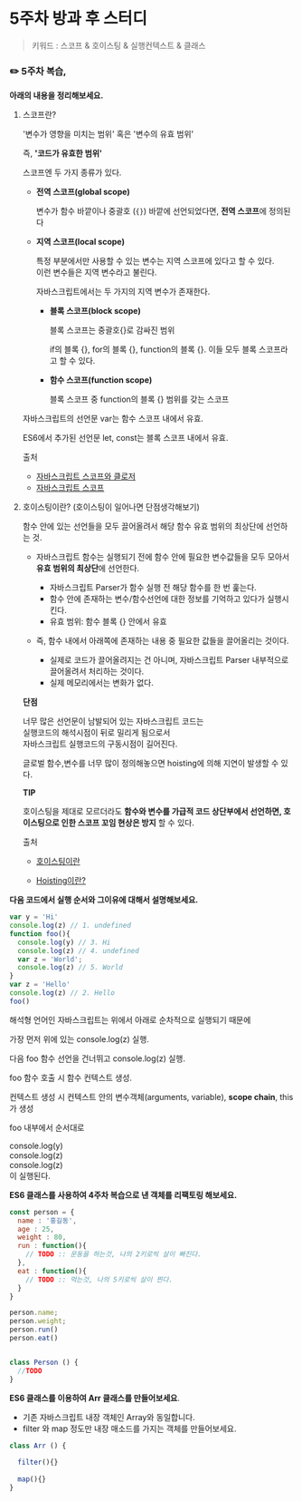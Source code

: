# 5주차 방과 후 스터디

> 키워드 : 스코프  & 호이스팅 & 실행컨텍스트  & 클래스

### ✏️ 5주차 복습,

**아래의 내용을 정리해보세요.**

1. 스코프란? <br>

   '변수가 영향을 미치는 범위' 혹은 '변수의 유효 범위'<br>

   즉,  **'코드가 유효한 범위'**<br>

   스코프엔 두 가지 종류가 있다.<br>

   - **전역 스코프(global scope)**

     변수가 함수 바깥이나 중괄호 (`{}`) 바깥에 선언되었다면, **전역 스코프**에 정의된다

   - **지역 스코프(local scope)**

     특정 부분에서만 사용할 수 있는 변수는 지역 스코프에 있다고 할 수 있다.<br>이런 변수들은 지역 변수라고 불린다.

     자바스크립트에서는 두 가지의 지역 변수가 존재한다.

     * **블록 스코프(block scope)**

       블록 스코프는 중괄호{}로 감싸진 범위<br>

       if의 블록 {}, for의 블록 {}, function의 블록 {}. 이들 모두 블록 스코프라고 할 수 있다.

     * **함수 스코프(function scope)**

       블록 스코프 중 function의 블록 {} 범위를 갖는 스코프

   자바스크립트의 선언문 var는 함수 스코프 내에서 유효.

   ES6에서 추가된 선언문 let, const는 블록 스코프 내에서 유효.

   출처

   - [자바스크립트 스코프와 클로저](https://medium.com/@khwsc1/%EB%B2%88%EC%97%AD-%EC%9E%90%EB%B0%94%EC%8A%A4%ED%81%AC%EB%A6%BD%ED%8A%B8-%EC%8A%A4%EC%BD%94%ED%94%84%EC%99%80-%ED%81%B4%EB%A1%9C%EC%A0%80-javascript-scope-and-closures-8d402c976d19)
   - [자바스크립트 스코프](https://yuddomack.tistory.com/entry/%EC%9E%90%EB%B0%94%EC%8A%A4%ED%81%AC%EB%A6%BD%ED%8A%B8-%EB%B3%80%EC%88%98%EC%99%80-%EC%8A%A4%EC%BD%94%ED%94%84%EC%9C%A0%ED%9A%A8%EB%B2%94%EC%9C%84)

   

2. 호이스팅이란? (호이스팅이 일어나면 단점생각해보기)

   함수 안에 있는 선언들을 모두 끌어올려서 해당 함수 유효 범위의 최상단에 선언하는 것.<br>

   - 자바스크립트 함수는 실행되기 전에 함수 안에 필요한 변수값들을 모두 모아서 **유효 범위의 최상단**에 선언한다.
     - 자바스크립트 Parser가 함수 실행 전 해당 함수를 한 번 훑는다.
     - 함수 안에 존재하는 변수/함수선언에 대한 정보를 기억하고 있다가 실행시킨다.
     - 유효 범위: 함수 블록 {} 안에서 유효

   

   - 즉, 함수 내에서 아래쪽에 존재하는 내용 중 필요한 값들을 끌어올리는 것이다.
     - 실제로 코드가 끌어올려지는 건 아니며, 자바스크립트 Parser 내부적으로 끌어올려서 처리하는 것이다.
     - 실제 메모리에서는 변화가 없다.

   **단점**

   너무 많은 선언문이 남발되어 있는 자바스크립트 코드는<br>실행코드의 해석시점이 뒤로 밀리게 됨으로서<br>자바스크립트 실행코드의 구동시점이 길어진다.<br>

   글로벌 함수,변수를 너무 많이 정의해놓으면 hoisting에 의해 지연이 발생할 수 있다.

   **TIP**

   호이스팅을 제대로 모르더라도 **함수와 변수를 가급적 코드 상단부에서 선언하면, 호이스팅으로 인한 스코프 꼬임 현상은 방지** 할 수 있다.

   출처

   - [호이스팅이란](https://gmlwjd9405.github.io/2019/04/22/javascript-hoisting.html)

   - [Hoisting이란?](https://negabaro.github.io/archive/js-Hoisting)



**다음 코드에서 실행 순서와 그이유에 대해서 설명해보세요.**

```javascript
var y = 'Hi'
console.log(z) // 1. undefined
function foo(){
  console.log(y) // 3. Hi
  console.log(z) // 4. undefined
  var z = 'World';
  console.log(z) // 5. World
}
var z = 'Hello'
console.log(z) // 2. Hello
foo()
```

해석형 언어인 자바스크립트는 위에서 아래로 순차적으로 실행되기 때문에<br>

가장 먼저 위에 있는 console.log(z) 실행.<br>

다음 foo 함수 선언을 건너뛰고 console.log(z) 실행.<br>

foo 함수 호출 시 함수 컨텍스트 생성.<br>

컨텍스트 생성 시 컨텍스트 안의  변수객체(arguments, variable), **scope chain**, this가 생성<br>

foo 내부에서 순서대로 <br>

console.log(y) <br>
console.log(z) <br>
console.log(z) <br>
이 실행된다.

**ES6 클래스를 사용하여 4주차 복습으로 낸 객체를 리팩토링 해보세요.**

```javascript
const person = {
  name : '홍길동',
  age : 25,
  weight : 80,
  run : function(){
    // TODO :: 운동을 하는것, 나의 2키로씩 살이 빠진다.
  },
  eat : function(){
    // TODO :: 먹는것, 나의 5키로씩 살이 찐다.
  }
}

person.name;
person.weight;
person.run()
person.eat()


class Person () {
  //TODO
}

```



**ES6 클래스를 이용하여 Arr 클래스를 만들어보세요**.

- 기존 자바스크립트 내장 객체인 Array와 동일합니다.
- filter 와 map 정도만 내장 매소드를 가지는 객체를 만들어보세요.

```javascript
class Arr () {
	
  filter(){}
  
  map(){}
}
```

